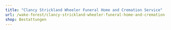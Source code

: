 ```yaml
---
title: "Clancy Strickland Wheeler Funeral Home and Cremation Service"
url: /wake-forest/clancy-strickland-wheeler-funeral-home-and-cremation-service/
shop: Bestattungen
---
```

